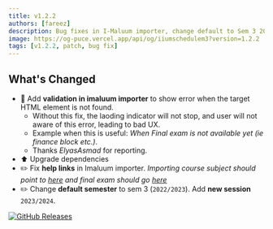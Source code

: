 ```yaml
---
title: v1.2.2
authors: [fareez]
description: Bug fixes in I-Maluum importer, change default to Sem 3 2022/2023 etc.
image: https://og-puce.vercel.app/api/og/iiumschedulem3?version=1.2.2
tags: [v1.2.2, patch, bug fix]
---
```


## What's Changed

- :bug: Add **validation in imaluum importer** to show error when the target HTML element is not found.
    - Without this fix, the laoding indicator will not stop, and user will not aware of this error, leading to bad UX.
    - Example when this is useful: _When Final exam is not available yet (ie finance block etc.)_.
    - Thanks _ElyasAsmad_ for reporting.
- :arrow_up: Upgrade dependencies
- :pencil2: Fix **help links** in Imaluum importer. _Importing course subject should point to [here](https://iiumschedule.iqfareez.com/docs/extract) and final exam should go [here](https://iiumschedule.iqfareez.com/docs/final-exams/)_
- :pencil2: Change **default semester** to sem 3 (`2022/2023`). Add **new session** `2023/2024`.

[![GitHub Releases](https://img.shields.io/badge/view%20on%20github-%23121011.svg?style=for-the-badge&logo=github&logoColor=white)](https://github.com/iqfareez/iium_schedule/releases/tag/1.2.2%2B34)